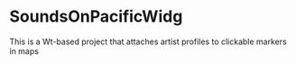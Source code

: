 # SoundsOnPacificWidg
This is a Wt-based project that attaches artist profiles to clickable markers in maps
